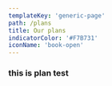 ```yaml
---
templateKey: 'generic-page'
path: /plans
title: Our plans
indicatorColor: '#F7B731'
iconName: 'book-open'
---
```

### this is plan test